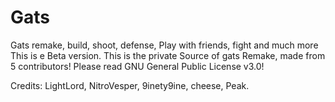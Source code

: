 # Gats
Gats remake, build, shoot, defense, Play with friends, fight and much more
This is e Beta version.
This is the private Source of gats Remake, made from 5 contributors!
Please read GNU General Public License v3.0!

Credits:
LightLord, NitroVesper, 9inety9ine, cheese, Peak.

